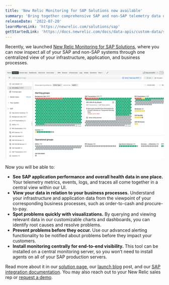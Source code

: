 ```yaml
---
title: 'New Relic Monitoring for SAP Solutions now available'
summary: 'Bring together comprehensive SAP and non-SAP telemetry data under one roof'
releaseDate: '2022-07-20'
learnMoreLink: 'https://newrelic.com/solutions/sap'
getStartedLink: 'https://docs.newrelic.com/docs/data-apis/custom-data/sap-integration/'
---
```


Recently, we launched [New Relic Monitoring for SAP Solutions](https://newrelic.com/solutions/sap), where you can now inspect all of your SAP and non-SAP systems through one centralized view of your infrastructure, application, and business processes.

!["Screenshot showing SAP and Non-SAP observability"](./images/SAP_or_NonSAP-02.webp "Screenshot showing SAP and Non-SAP observability")

Now you will be able to:
* **See SAP application performance and overall health data in one place.** Your telemetry metrics, events, logs, and traces all come together in a central view within our UI.
* **View your data in relation to your business processes.** Understand your infrastructure and application data from the viewpoint of your corresponding business processes, such as order-to-cash and procure-to-pay.
* **Spot problems quickly with visualizations.** By querying and viewing relevant data in our customizable charts and dashboards, you can identify root causes and resolve problems.
* **Prevent problems before they occur.** Use our advanced alerting functionality to be notified about problems before they impact your customers.
* **Install monitoring centrally for end-to-end visibility.** This tool can be installed on a central monitoring server, so you won’t need to install agents on all of your SAP production servers.

Read more about it in our [solution page](https://newrelic.com/solutions/sap), our [launch blog](https://newrelic.com/blog/nerdlog/monitor-sap-systems) post, and our [SAP integration documentation](https://docs.newrelic.com/docs/data-apis/custom-data/sap-integration). You may also reach out to your New Relic sales rep or [request a demo](https://newrelic.com/request-demo).


